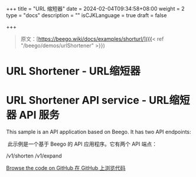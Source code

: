 +++
title = "URL 缩短器"
date = 2024-02-04T09:34:58+08:00
weight = 2
type = "docs"
description = ""
isCJKLanguage = true
draft = false

+++

> 原文：[https://beego.wiki/docs/examples/shorturl/]({{< ref "/beego/demos/urlShortener" >}})

# URL Shortener - URL缩短器



# URL Shortener API service - URL缩短器 API 服务

This sample is an API application based on Beego. It has two API endpoints:

​	此示例是一个基于 Beego 的 API 应用程序。它有两个 API 端点：

/v1/shorten /v1/expand

[Browse the code on GitHub
在 GitHub 上浏览代码](https://github.com/beego/samples/tree/master/shorturl)
